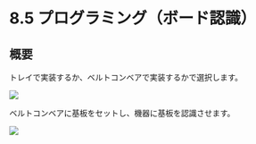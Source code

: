 # 8.5 プログラミング（ボード認識）

## 概要

トレイで実装するか、ベルトコンベアで実装するかで選択します。

![](./img/PIC018.JPG)

ベルトコンベアに基板をセットし、機器に基板を認識させます。

![](./img/PIC018.JPG)
